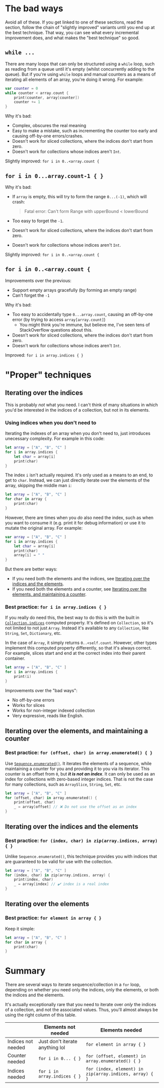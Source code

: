 # The bad ways

Avoid all of these. If you get linked to one of these sections, read the section, follow the chain of "slightly improved" variants until you end up at the best technique. That way, you can see what every incremental improvement does, and what makes the "best technique" so good.

## `while ...`

There are many loops that can only be structured using a `while` loop, such as reading from a queue until it's empty (whilst concurrently adding to the queue). But if you're using `while` loops and manual counters as a means of iterating all elements of an array, you're doing it wrong. For example:

``` Swift
var counter = 0
while counter < array.count {
    print(counter, array[counter])
    counter += 1
}
```

Why it's bad:
* Complex, obscures the real meaning
* Easy to make a mistake, such as incrementing the counter too early and causing off-by-one errors/crashes.
* Doesn't work for sliced collections, where the indices don't start from zero.
* Doesn't work for collections whose indices aren't `Int`.

Slightly improved: `for i in 0..<array.count {`

## `for i in 0...array.count-1 { }`

Why it's bad:
* If `array` is empty, this will try to form the range `0...(-1)`, which will crash:

	> Fatal error: Can't form Range with upperBound < lowerBound
* Too easy to forget the `-1`.
* Doesn't work for sliced collections, where the indices don't start from zero.
* Doesn't work for collections whose indices aren't `Int`.

Slightly improved: `for i in 0..<array.count {`

## `for i in 0..<array.count {`

Improvements over the previous:

* Support empty arrays gracefully (by forming an empty range)
* Can't forget the `-1`

Why it's bad:

* Too easy to accidentally type `0...array.count`, causing an off-by-one error (by trying to access `array[array.count]`)
	* You might think you're immune, but believe me, I've seen tens of StackOverflow questions about this.
* Doesn't work for sliced collections, where the indices don't start from zero.
* Doesn't work for collections whose indices aren't `Int`.

Improved: `for i in array.indices { }`

# "Proper" techniques

## Iterating over the indices

This is probably *not* what you need. I can't think of many situations in which you'd be interested in the indices of a collection, but not in its elements.

### Using indices when you don't need to

Iterating the indexes of an array when you don't need to, just introduces unecessary complexity. For example in this code:

``` Swift
let array = ["A", "B", "C" ]
for i in array.indices {
	let char = array[i]
	print(char)
}
```

The index `i` isn't actually required. It's only used as a means to an end, to get to `char`. Instead, we can just directly iterate over the elements of the array, skipping the middle man `i`:

``` Swift
let array = ["A", "B", "C" ]
for char in array {
	print(char)
}
```

However, there are times when you *do* also need the index, such as when you want to consume it (e.g. print it for debug information) or use it to mutate the original array. For example:


``` Swift
var array = ["A", "B", "C" ]
for i in array.indices {
	let char = array[i]
	print(char)
	array[i] = " "
}
```

But there are better ways:

* If you need both the elements and the indices, see [Iterating over the indices and the elements](#Iterating-over-the-indices-and-the-elements).
* If you need both the elements and a counter, see [Iterating over the elements, and maintaining a counter](Iterating-over-the-elements,-and-maintaining-a-counter).


### Best practice: `for i in array.indices { }`

If you really do need this, the best way to do this is with the built in [`Collection.indices`](https://developer.apple.com/documentation/swift/collection/1641719-indices) computed property. It's defined on `Collection`, so it's not limited to not just `Array`. Instead it's available to any `Collection`, like `String`, `Set`, `Dictionary`, etc.

In the case of `Array`, it simply returns `0..<self.count`. However, other types implement this computed property differently, so that it's always correct. For example, slices start and end at the correct index into their parent container.

``` Swift
let array = ["A", "B", "C" ]
for i in array.indices {
	print(i)
}
```

Improvements over the "bad ways":

* No off-by-one errors
* Works for slices
* Works for non-integer indexed collection
* Very expressive, reads like English.

## Iterating over the elements, and maintaining a counter

### Best practice: `for (offset, char) in array.enumerated() { }`

Use [`Sequence.enumerated()`](https://developer.apple.com/documentation/swift/sequence/1641222-enumerated). It iterates the elements of a sequence, while maintaining a counter for you and providing it to you via its iterator. This counter is an offset from `0`, but ***it is not an index***. It can only be used as an index for collections with zero-based integer indices. That is not the case for many collections, such as `ArraySlice`, `String`, `Set`, etc.

``` Swift
let array = ["A", "B", "C" ]
for (offset, char) in array.enumerated() {
	print(offset, char)
    _ = array[offset] // ❌ Do not use the offset as an index
}
```

## Iterating over the indices and the elements

### Best practice: `for (index, char) in zip(array.indices, array) { }`

Unlike `Sequence.enumerated()`, this technique provides you with indices that are guaranteed to be valid for use with the collection.

``` Swift
let array = ["A", "B", "C" ]
for (index, char) in zip(array.indices, array) {
	print(index, char)
	_ = array[index] // ✔️ index is a real index
}
```


## Iterating over the elements

### Best practice: `for element in array { }`
Keep it simple:

``` Swift
let array = ["A", "B", "C" ]
for char in array {
	print(char)
}
```

# Summary

There are several ways to iterate sequence/collection in a `for` loop, depending on whether you need only the indices, only the elements, or both the indices and the elements.

It's actually exceptionally rare that you need to iterate over *only* the indices of a collection, and not the associated values. Thus, you'll almost always be using the right column of this table.

|                     | Elements not needed | Elements needed                                                  |
|---------------------|---------------------|------------------------------------------------------------------|
| Indices not needed  | Just don't iterate anything lol | `for element in array { }`                           |
| Counter needed      | `for i in 0... { } `         | `for (offset, element) in array.enumerated() { }`       |
| Indices needed      | `for i in array.indices { }` | `for (index, element) in zip(array.indices, array) { }` |
